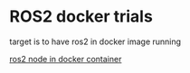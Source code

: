 # ROS2 docker trials

target is to have ros2 in docker image running

[ros2 node in docker container](http://docs.ros.org.ros.informatik.uni-freiburg.de/en/foxy/Guides/Run-2-nodes-in-single-or-separate-docker-containers.html)